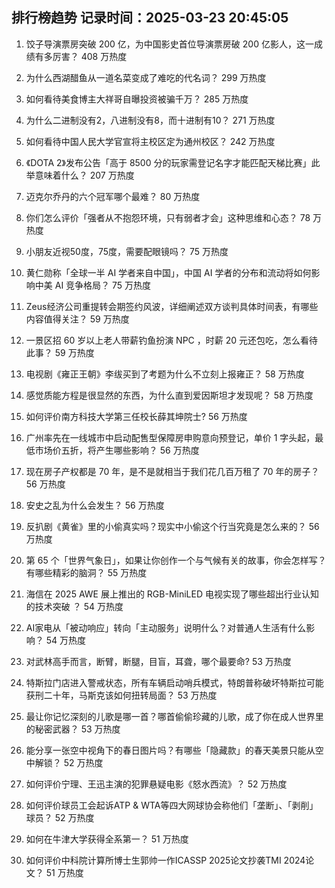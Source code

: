 
## 排行榜趋势 记录时间：2025-03-23 20:45:05
  
  1. 饺子导演票房突破 200 亿，为中国影史首位导演票房破 200 亿影人，这一成绩有多厉害？ 408 万热度
    
  2. 为什么西湖醋鱼从一道名菜变成了难吃的代名词？ 299 万热度
    
  3. 如何看待美食博主大祥哥自曝投资被骗千万？ 285 万热度
    
  4. 为什么二进制没有2，八进制没有8，而十进制有10？ 271 万热度
    
  5. 如何看待中国人民大学官宣将主校区定为通州校区？ 242 万热度
    
  6. 《DOTA 2》发布公告「高于 8500 分的玩家需登记名字才能匹配天梯比赛」此举意味着什么？ 207 万热度
    
  7. 迈克尔乔丹的六个冠军哪个最难？ 80 万热度
    
  8. 你们怎么评价「强者从不抱怨环境，只有弱者才会」这种思维和心态？ 78 万热度
    
  9. 小朋友近视50度，75度，需要配眼镜吗？ 75 万热度
    
  10. 黄仁勋称「全球一半 AI 学者来自中国」，中国 AI 学者的分布和流动将如何影响中美 AI 竞争格局？ 75 万热度
    
  11. Zeus经济公司重提转会期签约风波，详细阐述双方谈判具体时间表，有哪些内容值得关注？ 59 万热度
    
  12. 一景区招 60 岁以上老人带薪钓鱼扮演 NPC ，时薪 20 元还包吃，怎么看待此事？ 59 万热度
    
  13. 电视剧《雍正王朝》李绂买到了考题为什么不立刻上报雍正？ 58 万热度
    
  14. 感觉质能方程是很显然的东西，为什么直到爱因斯坦才发现呢？ 58 万热度
    
  15. 如何评价南方科技大学第三任校长薛其坤院士? 56 万热度
    
  16. 广州率先在一线城市中启动配售型保障房申购意向预登记，单价 1 字头起，最低市场价五折，将产生哪些影响？ 56 万热度
    
  17. 现在房子产权都是 70 年，是不是就相当于我们花几百万租了 70 年的房子？ 56 万热度
    
  18. 安史之乱为什么会发生？ 56 万热度
    
  19. 反扒剧《黄雀》里的小偷真实吗？现实中小偷这个行当究竟是怎么来的？ 56 万热度
    
  20. 第 65 个「世界气象日」，如果让你创作一个与气候有关的故事，你会怎样写？有哪些精彩的脑洞？ 55 万热度
    
  21. 海信在 2025 AWE 展上推出的 RGB-MiniLED 电视实现了哪些超出行业认知的技术突破 ？ 54 万热度
    
  22. AI家电从「被动响应」转向「主动服务」说明什么？对普通人生活有什么影响？ 54 万热度
    
  23. 对武林高手而言，断臂，断腿，目盲，耳聋，哪个最要命? 53 万热度
    
  24. 特斯拉门店进入警戒状态，所有车辆启动哨兵模式，特朗普称破坏特斯拉可能获刑二十年，马斯克该如何扭转局面？ 53 万热度
    
  25. 最让你记忆深刻的儿歌是哪一首？哪首偷偷珍藏的儿歌，成了你在成人世界里的秘密武器？ 53 万热度
    
  26. 能分享一张空中视角下的春日图片吗？有哪些「隐藏款」的春天美景只能从空中解锁？ 52 万热度
    
  27. 如何评价宁理、王迅主演的犯罪悬疑电影《怒水西流》？ 52 万热度
    
  28. 如何评价球员工会起诉ATP & WTA等四大网球协会称他们「垄断」、「剥削」球员？ 52 万热度
    
  29. 如何在牛津大学获得全系第一？ 51 万热度
    
  30. 如何评价中科院计算所博士生郭帅一作ICASSP 2025论文抄袭TMI 2024论文？ 51 万热度
    